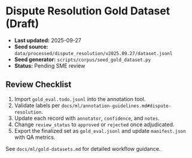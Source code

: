 # Dispute Resolution Gold Dataset (Draft)

- **Last updated:** 2025-09-27
- **Seed source:** `data/processed/dispute_resolution/v2025.09.27/dataset.jsonl`
- **Seed generator:** `scripts/corpus/seed_gold_dataset.py`
- **Status:** Pending SME review

## Review Checklist

1. Import `gold_eval.todo.jsonl` into the annotation tool.
2. Validate labels per `docs/ml/annotation-guidelines.md#dispute-resolution`.
3. Update each record with `annotator`, `confidence`, and `notes`.
4. Change `review_status` to `approved` or `rejected` once adjudicated.
5. Export the finalized set as `gold_eval.jsonl` and update `manifest.json` with QA metrics.

See `docs/ml/gold-datasets.md` for detailed workflow guidance.

